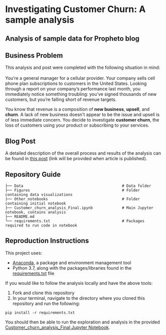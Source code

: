 # Investigating Customer Churn: A sample analysis
## Analysis of sample  data for Propheto blog

## Business Problem
This analysis and post were completed with the following situation in mind:<br><br>
You’re a general manager for a cellular provider. Your company sells cell phone plan subscriptions to customers in the United States. Looking through a report on your company’s performance last month, you immediately notice something troubling: you’ve signed thousands of new customers, but you’re falling short of revenue targets. <br>

You know that revenue is a composition of **new business**, **upsell**, and **churn**. A lack of new business doesn't appear to be the issue and upsell is of less immediate concern. You decide to investigate **customer churn**, the loss of customers using your product or subscribing to your services.

## Blog Post
A detailed description of the overall process and results of the analysis can be found in [this post]() (link will be provided when article is published).

## Repository Guide

```
├── Data                                            # Data folder
├── Figures                                         # Folder containing data visualizations
├── Other_notebooks                                 # Folder containing initial notebook
├── Customer_churn_analysis_Final.ipynb             # Main Jupyter notebook, contains analysis
├── README.md                                  
└── requirements.txt                                # Packages required to run code in notebook

```

## Reproduction Instructions

This project uses:

- [Anaconda](https://www.anaconda.com/), a package and environment management tool
- Python 3.7, along with the packages/libraries found in the [requirements.txt](https://github.com/zero731/customer_churn_blog/blob/main/requirements.txt) file

If you would like to follow the analysis locally and have the above tools:

1. Fork and clone this repository
2. In your terminal, navigate to the directory where you cloned this repository and run the following:

`pip install -r requirements.txt`

You should then be able to run the exploration and analysis in the provided [Customer_churn_analysis_Final Jupyter Notebook](https://github.com/zero731/customer_churn_blog/blob/main/Customer_churn_analysis_Final.ipynb).
